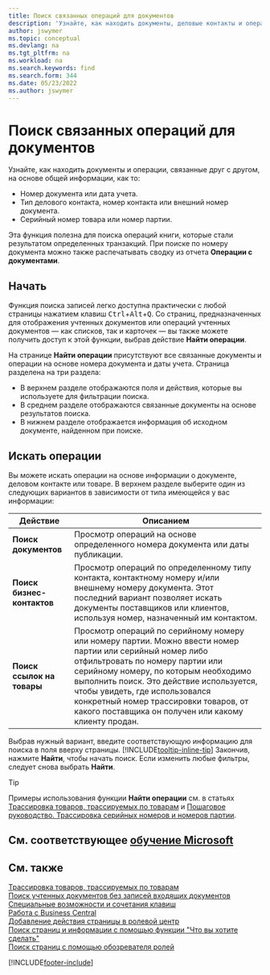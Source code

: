 ```yaml
---
title: Поиск связанных операций для документов
description: 'Узнайте, как находить документы, деловые контакты и операции с товарами, которые связаны друг с другом.'
author: jswymer
ms.topic: conceptual
ms.devlang: na
ms.tgt_pltfrm: na
ms.workload: na
ms.search.keywords: find
ms.search.form: 344
ms.date: 05/23/2022
ms.author: jswymer
---
```

# <a name="finding-related-entries-for-documents" />Поиск связанных операций для документов

Узнайте, как находить документы и операции, связанные друг с другом, на основе общей информации, как то:

- Номер документа или дата учета.
- Тип делового контакта, номер контакта или внешний номер документа.
- Серийный номер товара или номер партии.

Эта функция полезна для поиска операций книги, которые стали результатом определенных транзакций. При поиске по номеру документа можно также распечатывать сводку из отчета **Операции с документами**.

## <a name="get-started" />Начать

Функция поиска записей легко доступна практически с любой страницы нажатием клавиш <kbd>Ctrl</kbd>+<kbd>Alt</kbd>+<kbd>Q</kbd>. Со страниц,  предназначенных для отображения учтенных документов или операций учтенных документов &mdash; как списков, так и карточек &mdash; вы также можете получить доступ к этой функции, выбрав действие **Найти операции**.

На странице **Найти операции** присутствуют все связанные документы и операции на основе номера документа и даты учета. Страница разделена на три раздела:

- В верхнем разделе отображаются поля и действия, которые вы используете для фильтрации поиска.
- В среднем разделе отображаются связанные документы на основе результатов поиска.
- В нижнем разделе отображается информация об исходном документе, найденном при поиске.

## <a name="search-for-entries" />Искать операции

Вы можете искать операции на основе информации о документе, деловом контакте или товаре. В верхнем разделе выберите один из следующих вариантов в зависимости от типа имеющейся у вас информации:

|Действие|Описанием|
|------|-----------|
| **Поиск документов** | Просмотр операций на основе определенного номера документа или даты публикации. |
| **Поиск бизнес-контактов** | Просмотр операций по определенному типу контакта, контактному номеру и/или внешнему номеру документа. Этот последний вариант позволяет искать документы поставщиков или клиентов, используя номер, назначенный им контактом. |
| **Поиск ссылок на товары** | Просмотр операций по серийному номеру или номеру партии. Можно ввести номер партии или серийный номер либо отфильтровать по номеру партии или серийному номеру, по которым необходимо выполнить поиск. Это действие используется, чтобы увидеть, где использовался конкретный номер трассировки товаров, от какого поставщика он получен или какому клиенту продан. |

Выбрав нужный вариант, введите соответствующую информацию для поиска в поля вверху страницы. [!INCLUDE[tooltip-inline-tip](includes/tooltip-inline-tip_md.md)] Закончив, нажмите **Найти**, чтобы начать поиск. Если изменить любые фильтры, следует снова выбрать **Найти**.

> [!TIP]
> Примеры использования функции **Найти операции** см. в статьях [Трассировка товаров, трассируемых по товарам](inventory-how-to-trace-item-tracked-items.md) и [Пошаговое руководство. Трассировка серийных номеров и номеров партии](walkthrough-tracing-serial-lot-numbers.md).

## <a name="see-related-microsoft-trainingtrainingmodulesuser-interface-dynamics--business-centralindex" />См. соответствующее [обучение Microsoft](/training/modules/user-interface-dynamics-365-business-central/index)

## <a name="see-also" />См. также

[Трассировка товаров, трассируемых по товарам](inventory-how-to-trace-item-tracked-items.md)  
[Поиск учтенных документов без записей входящих документов](across-how-find-posted-documents-without-income-document-records.md)  
[Специальные возможности и сочетания клавиш](ui-accessibility.md)  
[Работа с Business Central](ui-work-product.md)  
[Добавление действия страницы в ролевой центр](ui-bookmarks.md)  
[Поиск страниц и информации с помощью функции "Что вы хотите сделать"](ui-search.md)  
[Поиск страниц с помощью обозревателя ролей](ui-role-explorer.md)  

[!INCLUDE[footer-include](includes/footer-banner.md)]
